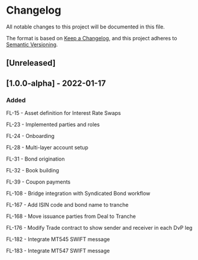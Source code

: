 # Changelog 
All notable changes to this project will be documented in this file. 

The format is based on [Keep a Changelog](https://keepachangelog.com/en/1.0.0/),
and this project adheres to [Semantic Versioning](https://semver.org/spec/v2.0.0.html).

## [Unreleased] 

## [1.0.0-alpha] - 2022-01-17
### Added
FL-15 - Asset definition for Interest Rate Swaps

FL-23 - Implemented parties and roles 

FL-24 - Onboarding 

FL-28 - Multi-layer account setup 

FL-31 - Bond origination 

FL-32 - Book building

FL-39 - Coupon payments 

FL-108 - Bridge integration with Syndicated Bond workflow 

FL-167 - Add ISIN code and bond name to tranche 

FL-168 - Move issuance parties from Deal to Tranche 

FL-176 - Modify Trade contract to show sender and receiver in each DvP leg

FL-182 - Integrate MT545 SWIFT message 

FL-183 - Integrate MT547 SWIFT message 
